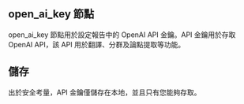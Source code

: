 ## open_ai_key 節點

open_ai_key 節點用於設定報告中的 OpenAI API 金鑰。API 金鑰用於存取 OpenAI API，該 API 用於翻譯、分群及論點提取等功能。

## 儲存

出於安全考量，API 金鑰僅儲存在本地，並且只有您能夠存取。
